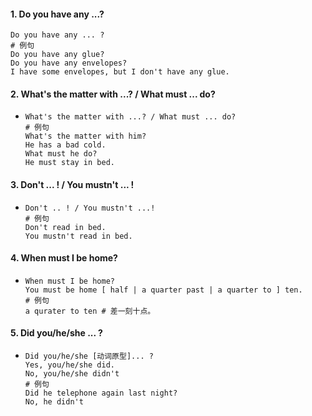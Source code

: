 #### 1. Do you have any ...?

```
Do you have any ... ?
# 例句
Do you have any glue?
Do you have any envelopes?
I have some envelopes, but I don't have any glue.
```

#### 2. What's the matter with ...? / What must ... do?

- ```
  What's the matter with ...? / What must ... do?
  # 例句
  What's the matter with him?
  He has a bad cold.
  What must he do?
  He must stay in bed.
  ```


#### 3. Don't ... ! / You mustn't ... !

- ```
  Don't .. ! / You mustn't ...!
  # 例句
  Don't read in bed.
  You mustn't read in bed.
  ```


#### 4. When must I be home?

- ```
  When must I be home?
  You must be home [ half | a quarter past | a quarter to ] ten.
  # 例句
  a qurater to ten # 差一刻十点。
  ```


#### 5. Did you/he/she ... ?

- ```
  Did you/he/she [动词原型]... ?
  Yes, you/he/she did.
  No, you/he/she didn't
  # 例句
  Did he telephone again last night?
  No, he didn't
  ```

  

